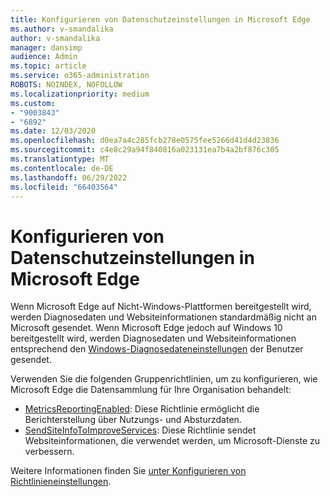 ```yaml
---
title: Konfigurieren von Datenschutzeinstellungen in Microsoft Edge
ms.author: v-smandalika
author: v-smandalika
manager: dansimp
audience: Admin
ms.topic: article
ms.service: o365-administration
ROBOTS: NOINDEX, NOFOLLOW
ms.localizationpriority: medium
ms.custom:
- "9003843"
- "6892"
ms.date: 12/03/2020
ms.openlocfilehash: d0ea7a4c285fcb278e0575fee5266d41d4d23836
ms.sourcegitcommit: c4e8c29a94f840816a023131ea7b4a2bf876c305
ms.translationtype: MT
ms.contentlocale: de-DE
ms.lasthandoff: 06/29/2022
ms.locfileid: "66403564"
---
```

# <a name="microsoft-edge-configure-privacy-settings"></a>Konfigurieren von Datenschutzeinstellungen in Microsoft Edge

Wenn Microsoft Edge auf Nicht-Windows-Plattformen bereitgestellt wird, werden Diagnosedaten und Websiteinformationen standardmäßig nicht an Microsoft gesendet. Wenn Microsoft Edge jedoch auf Windows 10 bereitgestellt wird, werden Diagnosedaten und Websiteinformationen entsprechend den [Windows-Diagnosedateneinstellungen](https://docs.microsoft.com/windows/privacy/configure-windows-diagnostic-data-in-your-organization) der Benutzer gesendet.

Verwenden Sie die folgenden Gruppenrichtlinien, um zu konfigurieren, wie Microsoft Edge die Datensammlung für Ihre Organisation behandelt:
- [MetricsReportingEnabled](https://docs.microsoft.com/DeployEdge/microsoft-edge-policies#metricsreportingenabled): Diese Richtlinie ermöglicht die Berichterstellung über Nutzungs- und Absturzdaten.
- [SendSiteInfoToImproveServices](https://docs.microsoft.com/DeployEdge/microsoft-edge-policies#sendsiteinfotoimproveservices): Diese Richtlinie sendet Websiteinformationen, die verwendet werden, um Microsoft-Dienste zu verbessern.

Weitere Informationen finden Sie [unter Konfigurieren von Richtlinieneinstellungen](https://docs.microsoft.com/deployedge/microsoft-edge-enterprise-privacy-settings#configure-policy-settings).